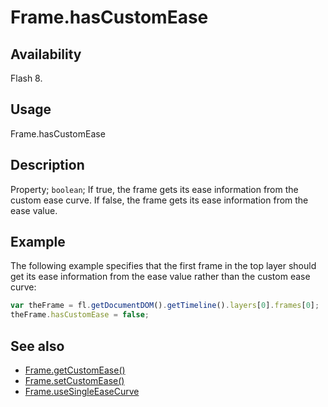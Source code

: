 # Frame.hasCustomEase

## Availability

Flash 8.

## Usage

Frame.hasCustomEase

## Description

Property; `boolean`; If true, the frame gets its ease information from the custom ease curve. If false, the frame gets its ease information from the ease value.

## Example

The following example specifies that the first frame in the top layer should get its ease information from the ease value rather than the custom ease curve:

```javascript
var theFrame = fl.getDocumentDOM().getTimeline().layers[0].frames[0];
theFrame.hasCustomEase = false;
```

## See also

- [Frame.getCustomEase()](../Frame_object/Frame6.md)
- [Frame.setCustomEase()](../Frame_object/Frame24.md)
- [Frame.useSingleEaseCurve](../Frame_object/Frame40.md)
